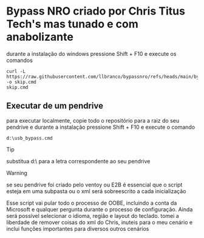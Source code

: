 # Bypass NRO criado por Chris Titus Tech's mas tunado e com anabolizante

durante a instalação do windows pressione Shift + F10 e execute os comandos

```
curl -L https://raw.githubusercontent.com/llbranco/bypassnro/refs/heads/main/bypass.cmd -o skip.cmd
skip.cmd
```

## Executar de um pendrive

para executar localmente, copie todo o repositório para a raiz do seu pendrive e durante a instalação
pressione  Shift + F10 e execute o comando

```
d:\usb_bypass.cmd
```
> [!TIP]
> substitua d:\ para a letra correspondente ao seu pendrive

> [!WARNING]
> se seu pendrive foi criado pelo ventoy ou E2B é essencial que o script esteja em uma subpasta ou o xml será sobreescrito a cada inicialização


Esse script vai pular todo o processo de OOBE, incluindo a conta da Microsoft e qualquer pergunta durante o processo de configuração. Ainda será possível selecionar o idioma, região e layout do teclado.
tomei a liberdade de remover coisas do xml do Chris, inuteis para o meu cenário e inclui funções importantes para diversos outros cenários
